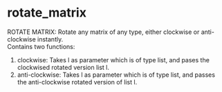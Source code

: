 # rotate_matrix
ROTATE MATRIX:  Rotate any matrix of any type, either clockwise or anti-clockwise instantly.   
Contains two functions:  
1) clockwise: Takes l as parameter which is of type list, and pases the clockwised rotated version list l.  
2) anti-clockwise: Takes l as parameter which is of type list, and passes the anti-clockwise rotated version of list l.
